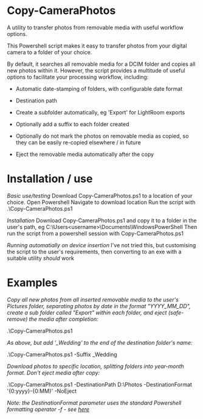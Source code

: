 # Copy-CameraPhotos

A utility to transfer photos from removable media with useful workflow options.

This Powershell script makes it easy to transfer photos from your digital camera to a folder of your choice.

By default, it searches all removable media for a DCIM folder and copies all new photos within it. However, the script provides a multitude of useful options to facilitate your processing workflow, including:

* Automatic date-stamping of folders, with configurable date format

* Destination path

* Create a subfolder automatically, eg 'Export' for LightRoom exports

* Optionally add a suffix to each folder created

* Optionally do not mark the photos on removable media as copied, so they can be easily re-copied elsewhere / in future

* Eject the removable media automatically after the copy

# Installation / use

*Basic use/testing*
Download Copy-CameraPhotos.ps1 to a location of your choice.
Open Powershell
Navigate to download location
Run the script with .\Copy-CameraPhotos.ps1

*Installation*
Download Copy-CameraPhotos.ps1 and copy it to a folder in the user's path, eg C:\Users\<username>\Documents\WindowsPowerShell
Then run the script from a powershell session with Copy-CameraPhotos.ps1

*Running automatially on device insertion*
I've not tried this, but customising the script to the user's requirements, then converting to an exe with a suitable utility *should* work

# Examples

*Copy all new photos from all inserted removable media to the user's Pictures folder, separating photos by date in the format "YYYY_MM_DD", create a sub folder called "Export" within each folder, and eject (safe-remove) the media after completion:*

.\Copy-CameraPhotos.ps1


*As above, but add '_Wedding' to the end of the destination folder's name:*

.\Copy-CameraPhotos.ps1 -Suffix _Wedding

*Download photos to specific location, splitting folders into year-month format. Don't eject media after copy:*

.\Copy-CameraPhotos.ps1 -DestinationPath D:\Photos -DestinationFormat '{0:yyyy}-{0:MM}' -NoEject

*Note: the DestinationFormat parameter uses the standard Powershell formatting operator -f - see [here](https://ss64.com/ps/syntax-f-operator.html)*

